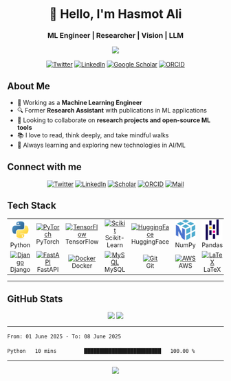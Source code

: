 <h1 align="center">👋 Hello, I'm Hasmot Ali</h1>
<h3 align="center">ML Engineer | Researcher | Vision | LLM</h3>

<p align="center">
  <img src="https://readme-typing-svg.herokuapp.com/?lines=Computer+Vision;Large+Language+Model;Agentic+AI;Miltimodal+AI;3D+Reconstruction;Human+Activity+Recognition;Novel+View+Synthesis&center=true&width=380&height=45">
</p>

<div align="center">
  <a href="https://twitter.com/last_train_23"><img src="https://img.shields.io/badge/Twitter-1DA1F2?style=for-the-badge&logo=twitter&logoColor=white" alt="Twitter"></a>
  <a href="https://www.linkedin.com/in/hasmot-ali-hasu-29327b152/"><img src="https://img.shields.io/badge/LinkedIn-0077B5?style=for-the-badge&logo=linkedin&logoColor=white" alt="LinkedIn"></a>
  <a href="https://scholar.google.com/citations?hl=en&user=0urBAHYAAAAJ"><img src="https://img.shields.io/badge/Google_Scholar-4285F4?style=for-the-badge&logo=google-scholar&logoColor=white" alt="Google Scholar"></a>
  <a href="https://orcid.org/0000-0002-8885-2501"><img src="https://img.shields.io/badge/ORCID-A6CE39?style=for-the-badge&logo=orcid&logoColor=white" alt="ORCID"></a>
<!--   <a href="mailto:hasmot23@gmail.com"><img src="https://img.shields.io/badge/Email-D14836?style=for-the-badge&logo=gmail&logoColor=white" alt="Email"></a> -->
</div>

## About Me

- 🚀 Working as a **Machine Learning Engineer**
- 🔍 Former **Research Assistant** with publications in ML applications
- 👯 Looking to collaborate on **research projects and open-source ML tools**
- 📚 I love to read, think deeply, and take mindful walks
- 🌱 Always learning and exploring new technologies in AI/ML

## Connect with me

<div align="center">

[<img align="center" alt="Twitter" height="40" width="50" src="https://cdn.worldvectorlogo.com/logos/x-2.svg">][twitter]
[<img align="center" alt="LinkedIn" height="40" width="50" src="https://cdn.jsdelivr.net/gh/devicons/devicon/icons/linkedin/linkedin-original.svg" />][linkedin]
[<img align="center" alt="Scholar" height="40" width="50" src="https://cdn.worldvectorlogo.com/logos/google-scholar.svg" />][scholar]
[<img align="center" alt="ORCID" height="40" width="50" src="https://upload.wikimedia.org/wikipedia/commons/0/06/ORCID_iD.svg" />][orcid]
[<img align="center" alt="Mail" height="40" width="50" src="https://upload.wikimedia.org/wikipedia/commons/e/ec/Circle-icons-mail.svg" />][mail]

</div>

## Tech Stack

<table align="center">
  <tr>
    <td align="center" width="96">
      <a href="#">
        <img src="https://raw.githubusercontent.com/devicons/devicon/master/icons/python/python-original.svg" width="48" height="48" alt="Python" />
      </a>
      <br>Python
    </td>
    <td align="center" width="96">
      <a href="#">
        <img src="https://www.vectorlogo.zone/logos/pytorch/pytorch-icon.svg" width="48" height="48" alt="PyTorch" />
      </a>
      <br>PyTorch
    </td>
    <td align="center" width="96">
      <a href="#">
        <img src="https://cdn.worldvectorlogo.com/logos/tensorflow-2.svg" width="48" height="48" alt="TensorFlow" />
      </a>
      <br>TensorFlow
    </td>
    <td align="center" width="96">
      <a href="#">
        <img src="https://upload.wikimedia.org/wikipedia/commons/0/05/Scikit_learn_logo_small.svg" width="48" height="48" alt="Scikit" />
      </a>
      <br>Scikit-Learn
    </td>
    <td align="center" width="96">
      <a href="#">
        <img src="https://cdn.worldvectorlogo.com/logos/huggingface-2.svg" width="48" height="48" alt="HuggingFace" />
      </a>
      <br>HuggingFace
    </td>
    <td align="center" width="96">
      <a href="#">
        <img src="https://raw.githubusercontent.com/devicons/devicon/master/icons/numpy/numpy-original.svg" width="48" height="48" alt="Numpy" />
      </a>
      <br>NumPy
    </td>
    <td align="center" width="96">
      <a href="#">
        <img src="https://raw.githubusercontent.com/devicons/devicon/master/icons/pandas/pandas-original.svg" width="48" height="48" alt="Pandas" />
      </a>
      <br>Pandas
    </td>
  </tr>
  <tr>
    <td align="center" width="96">
      <a href="#">
        <img src="https://cdn.worldvectorlogo.com/logos/django.svg" width="48" height="48" alt="Django" />
      </a>
      <br>Django
    </td>
    <td align="center" width="96">
      <a href="#">
        <img src="https://cdn.worldvectorlogo.com/logos/fastapi-1.svg" width="48" height="48" alt="FastAPI" />
      </a>
      <br>FastAPI
    </td>
    <td align="center" width="96">
      <a href="#">
        <img src="https://cdn.worldvectorlogo.com/logos/docker-4.svg" width="48" height="48" alt="Docker" />
      </a>
      <br>Docker
    </td>
    <td align="center" width="96">
      <a href="#">
        <img src="https://www.vectorlogo.zone/logos/mysql/mysql-icon.svg" width="48" height="48" alt="MySQL" />
      </a>
      <br>MySQL
    </td>
    <td align="center" width="96">
      <a href="#">
        <img src="https://cdn.worldvectorlogo.com/logos/git-icon.svg" width="48" height="48" alt="Git" />
      </a>
      <br>Git
    </td>
    <td align="center" width="96">
      <a href="#">
        <img src="https://upload.wikimedia.org/wikipedia/commons/9/93/Amazon_Web_Services_Logo.svg" width="48" height="48" alt="AWS" />
      </a>
      <br>AWS
    </td>
    <td align="center" width="96">
      <a href="#">
        <img src="https://www.svgrepo.com/show/306324/latex.svg" width="48" height="48" alt="LaTeX" />
      </a>
      <br>LaTeX
    </td>
  </tr>
<!--   <tr>
    <td align="center" width="96">
      <a href="#">
        <img src="https://cdn.worldvectorlogo.com/logos/django.svg" width="48" height="48" alt="Django" />
      </a>
      <br>Django
    </td>
    <td align="center" width="96">
      <a href="#">
        <img src="https://cdn.worldvectorlogo.com/logos/fastapi-1.svg" width="48" height="48" alt="FastAPI" />
      </a>
      <br>FastAPI
    </td>
    <td align="center" width="96">
      <a href="#">
        <img src="https://cdn.worldvectorlogo.com/logos/docker-4.svg" width="48" height="48" alt="Docker" />
      </a>
      <br>Docker
    </td>
    <td align="center" width="96">
      <a href="#">
        <img src="https://www.vectorlogo.zone/logos/mysql/mysql-icon.svg" width="48" height="48" alt="MySQL" />
      </a>
      <br>MySQL
    </td>
    <td align="center" width="96">
      <a href="#">
        <img src="https://cdn.worldvectorlogo.com/logos/git-icon.svg" width="48" height="48" alt="Git" />
      </a>
      <br>Git
    </td>
    <td align="center" width="96">
      <a href="#">
        <img src="https://upload.wikimedia.org/wikipedia/commons/9/93/Amazon_Web_Services_Logo.svg" width="48" height="48" alt="AWS" />
      </a>
      <br>AWS
    </td>
    <td align="center" width="96">
      <a href="#">
        <img src="https://www.svgrepo.com/show/306324/latex.svg" width="48" height="48" alt="LaTeX" />
      </a>
      <br>LaTeX
    </td>
  </tr> -->
</table>

---

## GitHub Stats

<div align="center">
  <img height="180em" src="https://github-readme-stats.vercel.app/api?username=hasu234&theme=vue-dark&show_icons=true&hide_border=true&count_private=true" />
  <img height="180em" src="https://github-readme-streak-stats.herokuapp.com/?user=hasu234&theme=vue-dark&hide_border=true" />
<!--   <img width="47%" src="https://streak-stats.demolab.com/?user=hasu234&theme=vue-dark&hide_border=true" /> -->
</div>


---

<!--START_SECTION:waka-->

```txt
From: 01 June 2025 - To: 08 June 2025

Python   10 mins         █████████████████████████   100.00 %
```

<!--END_SECTION:waka-->

---

<div align="center">
<img src="https://quotes-github-readme.vercel.app/api?type=horizontal&theme=nord" />
</div>

<!-- <div align="center">
<img src="[https://quotes-github-readme.vercel.app/api?type=horizontal&theme=nord](https://github-readme-quotes.herokuapp.com/quote?theme=vue-dark&animation=default&layout=default&font=default)" />
</div>

![Quote](https://github-readme-quotes.herokuapp.com/quote?theme=vue-dark&animation=default&layout=default&font=default) -->

[twitter]: https://twitter.com/last_train_23
[linkedin]: https://www.linkedin.com/in/hasmot-ali-hasu-29327b152/
[scholar]: https://scholar.google.com/citations?hl=en&user=0urBAHYAAAAJ
[orcid]: https://orcid.org/0000-0002-8885-2501
[mail]: mailto:hasmot23@gmail.com
